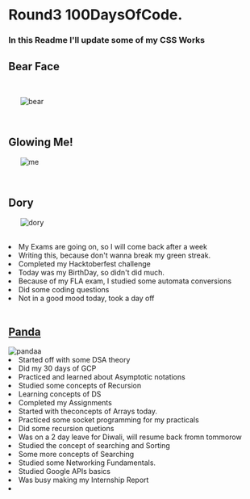 # Round3 100DaysOfCode.

<h3>In this Readme I'll update some of my CSS Works</h3>

<h2>Bear Face</h3>

<br>
<ol><img src="https://i.ibb.co/xjt9XJX/bear.png" alt="bear" border="0"></ol>
<br>

<h2>Glowing Me!</h2>
<ol><img src="https://i.ibb.co/cCgrHtF/me.png" alt="me" border="0"></ol>
<br>
<h2>Dory</h2>
<ol><img src="https://i.ibb.co/LSjh7xc/dory.png" alt="dory" border="0"></ol>
<br>
<li>My Exams are going on, so I will come back after a week</li>
<li>Writing this, because don't wanna break my green streak.</li>
<li>Completed my Hacktoberfest challenge</li>
<li>Today was my BirthDay, so didn't did much.</li>
<li>Because of my FLA exam, I studied some automata conversions</li>
<li>Did some coding questions</li>
<li>Not in a good mood today, took a day off</li>
<br>
<a href="https://codepen.io/unnatimishra/pen/zYBNxxp"><h2>Panda</h2></a>
  <img src="https://i.ibb.co/LxrJ1vV/pandaa.png" alt="pandaa" border="0">
  <br>
  <li>Started off with some DSA theory</li>
<li>Did my 30 days of GCP</li>
<LI>Practiced and learned about Asymptotic notations</li>
<li>Studied some concepts of Recursion</li>
<li>Learning concepts of DS</li>
<li>Completed my Assignments</li>
<li>Started with theconcepts of Arrays today.</li>
<li>Practiced some socket programming for my practicals</li>
<li>Did some recursion quetions</li>
<li>Was on a 2 day leave for Diwali, will resume back fromn tommorow</li>
<li>Studied the concept of searching and Sorting</li>
<li>Some more concepts of Searching</li>
<li>Studied some Networking Fundamentals.</li>
<li>Studied Google APIs basics</li>
<li>Was busy making my Internship Report<li>
